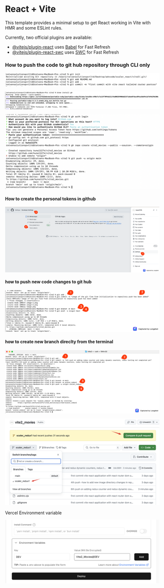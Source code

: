 # React + Vite

This template provides a minimal setup to get React working in Vite with HMR and some ESLint rules.

Currently, two official plugins are available:

- [@vitejs/plugin-react](https://github.com/vitejs/vite-plugin-react/blob/main/packages/plugin-react/README.md) uses [Babel](https://babeljs.io/) for Fast Refresh
- [@vitejs/plugin-react-swc](https://github.com/vitejs/vite-plugin-react-swc) uses [SWC](https://swc.rs/) for Fast Refresh

### How to push the code to git hub repository through CLI only 

![alt text](./readmeImages/image.png)

![alt text](./readmeImages/image-1.png)

![alt text](./readmeImages/image-2.png)

#### How to create the personal tokens in github 

![alt text](./readmeImages/image-3.png)

#### how to push new code changes to git hub 

![alt text](./readmeImages/image-5.png)

#### how to create new branch direclty from the terminal 
![alt text](image.png)

![alt text](image-1.png)

Vercel Environment variable

![alt text](image-2.png)

